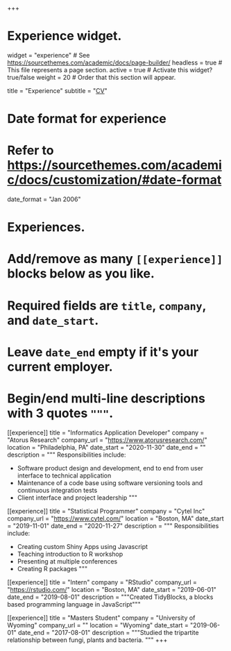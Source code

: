 +++
# Experience widget.
widget = "experience"  # See https://sourcethemes.com/academic/docs/page-builder/
headless = true  # This file represents a page section.
active = true  # Activate this widget? true/false
weight = 20  # Order that this section will appear.

title = "Experience"
subtitle = "[CV](index.html)" 

# Date format for experience
#   Refer to https://sourcethemes.com/academic/docs/customization/#date-format
date_format = "Jan 2006"

# Experiences.
#   Add/remove as many `[[experience]]` blocks below as you like.
#   Required fields are `title`, `company`, and `date_start`.
#   Leave `date_end` empty if it's your current employer.
#   Begin/end multi-line descriptions with 3 quotes `"""`.
[[experience]]
  title = "Informatics Application Developer"
  company = "Atorus Research"
  company_url = "https://www.atorusresearch.com/"
  location = "Philadelphia, PA"
  date_start = "2020-11-30"
  date_end = ""
  description = """
  Responsibilities include:
  
  * Software product design and development, end to end from user interface to technical application
  * Maintenance of a code base using software versioning tools and continuous integration tests
  * Client interface and project leadership
  """
  
[[experience]]
  title = "Statistical Programmer"
  company = "Cytel Inc"
  company_url = "https://www.cytel.com/"
  location = "Boston, MA"
  date_start = "2019-11-01"
  date_end = "2020-11-27"
  description = """
  Responsibilities include:
  
  * Creating custom Shiny Apps using Javascript
  * Teaching introduction to R workshop
  * Presenting at multiple conferences
  * Creating R packages
  """

[[experience]]
  title = "Intern"
  company = "RStudio"
  company_url = "https://rstudio.com/"
  location = "Boston, MA"
  date_start = "2019-06-01"
  date_end = "2019-08-01"
  description = """Created TidyBlocks, a blocks based programming language in JavaScript"""
  
[[experience]]
  title = "Masters Student"
  company = "University of Wyoming"
  company_url = ""
  location = "Wyoming"
  date_start = "2019-06-01"
  date_end = "2017-08-01"
  description = """Studied the tripartite relationship between fungi, plants and bacteria.
  """
+++